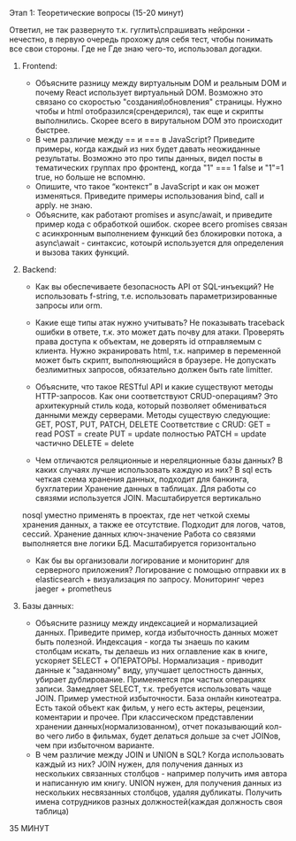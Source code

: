 Этап 1: Теоретические вопросы (15-20 минут)


Ответил, не так развернуто т.к. гуглить\спрашивать нейронки - нечестно, в первую очередь прохожу для себя тест, чтобы понимать все свои стороны. Где не Где знаю чего-то, использовал догадки.
1. Frontend:
   - Объясните разницу между виртуальным DOM и реальным DOM и почему React использует виртуальный DOM.
   Возможно это связано со скоростью "создания\обновления" страницы. Нужно чтобы и html отобразился(срендерился), так еще и скрипты выполнились. Скорее всего в вирутальном DOM это происходит быстрее.
   - В чем различие между == и === в JavaScript? Приведите примеры, когда каждый из них будет давать неожиданные результаты.
   Возможно это про типы данных, видел посты в тематических группах про фронтенд, когда "1" === 1 false и "1"=1 true, но больше не вспомню.  
   - Опишите, что такое “контекст” в JavaScript и как он может изменяться. Приведите примеры использования bind, call и apply.
   не знаю.
   - Объясните, как работают promises и async/await, и приведите пример кода с обработкой ошибок.
   скорее всего promises связан с асинхронным выполнением функций без блокировки потока, а async\await - синтаксис, котоырй используется для определения и вызова таких функций.

2. Backend:
   - Как вы обеспечиваете безопасность API от SQL-инъекций? 
    Не использовать f-string, т.е. использовать параметризированные запросы или orm.
    - Какие еще типы атак нужно учитывать?
    Не показывать traceback ошибки в ответе, т.к. это может дать почву для атаки.
    Проверять права доступа к объектам, не доверять id отправляемым с клиента.
    Нужно экранировать html, т.к. например в переменной может быть скрипт, выполняющийся в браузере.
    Не допускать безлимитных запросов, обязательно должен быть rate limitter.
   - Объясните, что такое RESTful API и какие существуют методы HTTP-запросов. Как они соответствуют CRUD-операциям?
    Это архитекурный стиль кода, который позволяет обмениваться данными между серверами.
    Методы существую следующие:
    GET, POST, PUT, PATCH, DELETE
    Соответствие с CRUD:
    GET = read
    POST = create
    PUT = update полностью
    PATCH = update частично
    DELETE = delete

   - Чем отличаются реляционные и нереляционные базы данных? В каких случаях лучше использовать каждую из них?
   В sql есть четкая схема хранения данных, подходит для банкинга, бухглатерии
   Хранение данных в таблицах.
   Для работы со связями используется JOIN.
   Масштабируется вертикально
  

   nosql уместно применять в проектах, где нет четкой схемы хранения данных, а также ее отсутствие. Подходит для логов, чатов, сессий.
   Хранение данных ключ-значение
   Работа со связями выполняется вне логики БД.
   Масштабируется горизонтально

   - Как бы вы организовали логирование и мониторинг для серверного приложения?
   Логирование с помощью отправки их в elasticsearch + визуализация по запросу.
   Мониторинг через jaeger + prometheus

3. Базы данных:
   - Объясните разницу между индексацией и нормализацией данных. Приведите пример, когда избыточность данных может быть полезной.
   Индексация - когда ты знаешь по каким столбцам искать, ты делаешь из них оглавление как в книге, ускоряет SELECT + ОПЕРАТОРЫ.
   Нормализация - приводит данные к "заданному" виду, улучшает целостность данных, убирает дублирование. Применяется при частых операциях записи. Замедляет SELECT, т.к. требуется использовать чаще JOIN.
   Пример уместной избыточности. База онлайн кинотеатра. Есть такой объект как фильм, у него есть актеры, рецензии, коментарии и прочее.
   При классическом представлении хранении данных(нормализованном), отчет показывающий кол-во чего либо в фильмах, будет делаться дольше за счет JOINов, чем при избыточном варианте. 
   - В чем различие между JOIN и UNION в SQL? Когда использовать каждый из них?
   JOIN нужен, для получения данных из нескольких связанных столбцов - например получить имя автора и написанную им книгу.
   UNION нужен, для получения данных из нескольких несвязанных столбцов, удаляя дубликаты. Получить имена сотрудников разных должностей(каждая должность своя таблица)


35 МИНУТ